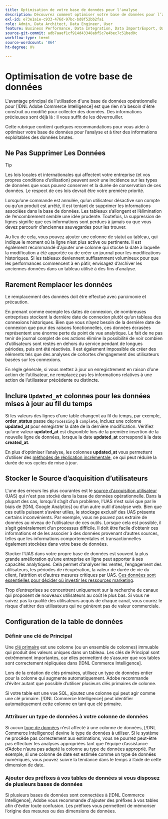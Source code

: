 ```yaml
---
title: Optimisation de votre base de données pour l'analyse
description: Découvrez comment optimiser votre base de données pour l’analyse.
exl-id: e73e1a1e-c933-476d-97bc-bd8f52bb2fa1
role: Admin, Data Architect, Data Engineer, User
feature: Business Performance, Data Integration, Data Import/Export, Data Warehouse Manager
source-git-commit: adb7aaef1cf914d43348abf5c7e4bec7c51bed0c
workflow-type: tm+mt
source-wordcount: '864'
ht-degree: 0%

---
```


# Optimisation de votre base de données

L&#39;avantage principal de l&#39;utilisation d&#39;une base de données opérationnelle pour [!DNL Adobe Commerce Intelligence] est que rien n&#39;a besoin d&#39;être construit ou modifié pour collecter des données. Des informations précieuses sont déjà là : il vous suffit de les déverrouiller.

Cette rubrique contient quelques recommandations pour vous aider à optimiser votre base de données pour l’analyse et à tirer des informations exploitables des données brutes.

## Ne Pas Supprimer Les Données

>[!TIP]
>
>Les lois locales et internationales qui affectent votre entreprise (et vos propres conditions d’utilisation) peuvent avoir une incidence sur les types de données que vous pouvez conserver et la durée de conservation de ces données. Le respect de ces lois devrait être votre première priorité.

Lorsqu’une commande est annulée, qu’un utilisateur désactive son compte ou qu’un produit est arrêté, il est tentant de supprimer les informations associées dans la base de données. Les tableaux s’allongent et l’élimination de l’encombrement semble une idée prudente. Toutefois, la suppression de lignes signifie que ces informations sont perdues à jamais ou que vous devez parcourir d’anciennes sauvegardes pour les trouver.

Au lieu de cela, vous pouvez ajouter une colonne de statut au tableau, qui indique le moment où la ligne n’est plus active ou pertinente. Il est également recommandé d’ajouter une colonne qui stocke la date à laquelle la modification a été apportée ou de créer un journal pour les modifications historiques. Si les tableaux deviennent suffisamment volumineux pour que les performances commencent à en pâtir, envisagez d’archiver les anciennes données dans un tableau utilisé à des fins d’analyse.

## Rarement Remplacer les données

Le remplacement des données doit être effectué avec parcimonie et précaution.

En prenant comme exemple les dates de connexion, de nombreuses entreprises stockent la dernière date de connexion plutôt qu’un tableau des connexions historiques. Bien que vous n’ayez besoin de la dernière date de connexion que pour des raisons fonctionnelles, ces données écrasées représentent une énorme perte du point de vue analytique. Le fait de ne pas tenir de journal complet de ces actions élimine la possibilité de voir combien d’utilisateurs sont restés en dehors du service pendant de longues périodes, puis ont été réactivés. Il est également impossible de créer des éléments tels que des analyses de cohortes d’engagement des utilisateurs basées sur les connexions.

En règle générale, si vous mettez à jour un enregistrement en raison d’une action de l’utilisateur, ne remplacez pas les informations relatives à une action de l’utilisateur précédente ou distincte.

## Inclure `Updated_at` colonnes pour les données mises à jour au fil du temps

Si les valeurs des lignes d&#39;une table changent au fil du temps, par exemple, **order\_status** passe de`processing` à `complete`, incluez une colonne **updated\_at** pour enregistrer la date de la dernière modification. Vérifiez qu’une valeur **updated\_at** est disponible lors de la première insertion de la nouvelle ligne de données, lorsque la date **updated\_at** correspond à la date **created\_at**.

En plus d’optimiser l’analyse, les colonnes **updated\_at** vous permettent d’utiliser des [méthodes de réplication incrémentale](../data-analyst/data-warehouse-mgr/cfg-replication-methods.md), ce qui peut réduire la durée de vos cycles de mise à jour.

## Stocker le Source d’acquisition d’utilisateurs

L&#39;une des erreurs les plus courantes est le [source d&#39;acquisition utilisateur](../data-analyst/analysis/google-track-user-acq.md) (UAS) qui n&#39;est pas stocké dans la base de données opérationnelle. Dans la plupart des cas, lorsqu’il s’agit d’un problème, l’UAS n’est suivi que par le biais de [!DNL Google Analytics] ou d’un autre outil d’analyse web. Bien que ces outils puissent s’avérer utiles, le stockage exclusif des UAS présente certains inconvénients. Par exemple, vous ne pouvez pas extraire de données au niveau de l’utilisateur de ces outils. Lorsque cela est possible, il s’agit généralement d’un processus difficile. Il doit être facile d’obtenir ces informations et de les associer à des données provenant d’autres sources, telles que les informations comportementales et transactionnelles également stockées dans votre base de données.

Stocker l’UAS dans votre propre base de données est souvent la plus grande amélioration qu’une entreprise en ligne peut apporter à ses capacités analytiques. Cela permet d’analyser les ventes, l’engagement des utilisateurs, les périodes de récupération, la valeur de durée de vie du client, l’attrition et d’autres mesures critiques par UAS. [Ces données sont essentielles pour décider où investir les ressources marketing](../data-analyst/analysis/most-value-source-channel.md).

Trop d’entreprises se concentrent uniquement sur la recherche de canaux qui proposent de nouveaux utilisateurs au coût le plus bas. Si vous ne suivez pas la qualité des utilisateurs acquis de chaque canal, vous courez le risque d&#39;attirer des utilisateurs qui ne génèrent pas de valeur commerciale.

## Configuration de la table de données

### Définir une clé de Principal

Une [clé primaire](https://en.wikipedia.org/wiki/Unique_key) est une colonne (ou un ensemble de colonnes) immuable qui produit des valeurs uniques dans un tableau. Les clés de Principal sont extrêmement importantes, car elles permettent de s’assurer que vos tables sont correctement répliquées dans [!DNL Commerce Intelligence].

Lors de la création de clés primaires, utilisez un type de données entier pour la colonne qui augmente automatiquement. Adobe recommande d’éviter autant que possible d’utiliser plusieurs clés primaires de colonne.

Si votre table est une vue SQL, ajoutez une colonne qui peut agir comme une clé primaire. [!DNL Commerce Intelligence] peut identifier automatiquement cette colonne en tant que clé primaire.

### Attribuer un type de données à votre colonne de données

Si aucun [type de données](https://en.wikipedia.org/wiki/Data_type) n’est affecté à une colonne de données, [!DNL Commerce Intelligence] devine le type de données à utiliser. Si le système ne procède pas correctement aux estimations, vous ne pourrez peut-être pas effectuer les analyses appropriées tant que l’équipe d’assistance d’Adobe n’aura pas adapté la colonne au type de données approprié. Par exemple, si une colonne de date est estimée comme un type de données numériques, vous pouvez suivre la tendance dans le temps à l’aide de cette dimension de date.

### Ajouter des préfixes à vos tables de données si vous disposez de plusieurs bases de données

Si plusieurs bases de données sont connectées à [!DNL Commerce Intelligence], Adobe vous recommande d&#39;ajouter des préfixes à vos tables afin d&#39;éviter toute confusion. Les préfixes vous permettent de mémoriser l’origine des mesures ou des dimensions de données.
